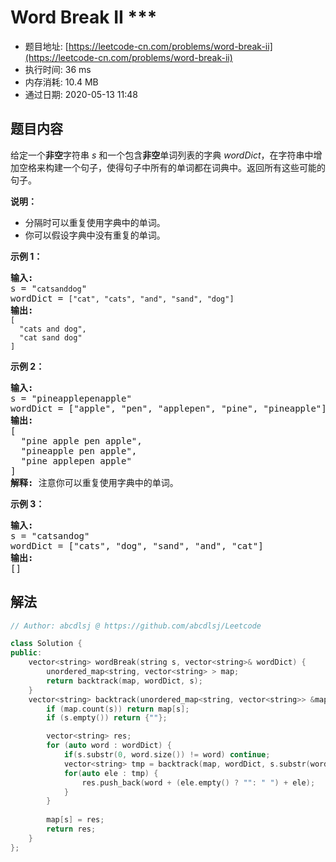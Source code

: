 # Word Break II ***
- 题目地址: [https://leetcode-cn.com/problems/word-break-ii](https://leetcode-cn.com/problems/word-break-ii)
- 执行时间: 36 ms
- 内存消耗: 10.4 MB
- 通过日期: 2020-05-13 11:48

## 题目内容
<p>给定一个<strong>非空</strong>字符串 <em>s</em> 和一个包含<strong>非空</strong>单词列表的字典 <em>wordDict</em>，在字符串中增加空格来构建一个句子，使得句子中所有的单词都在词典中。返回所有这些可能的句子。</p>

<p><strong>说明：</strong></p>

<ul>
	<li>分隔时可以重复使用字典中的单词。</li>
	<li>你可以假设字典中没有重复的单词。</li>
</ul>

<p><strong>示例 1：</strong></p>

<pre><strong>输入:
</strong>s = "<code>catsanddog</code>"
wordDict = <code>["cat", "cats", "and", "sand", "dog"]</code>
<strong>输出:
</strong><code>[
  "cats and dog",
  "cat sand dog"
]</code>
</pre>

<p><strong>示例 2：</strong></p>

<pre><strong>输入:
</strong>s = "pineapplepenapple"
wordDict = ["apple", "pen", "applepen", "pine", "pineapple"]
<strong>输出:
</strong>[
  "pine apple pen apple",
  "pineapple pen apple",
  "pine applepen apple"
]
<strong>解释:</strong> 注意你可以重复使用字典中的单词。
</pre>

<p><strong>示例 3：</strong></p>

<pre><strong>输入:
</strong>s = "catsandog"
wordDict = ["cats", "dog", "sand", "and", "cat"]
<strong>输出:
</strong>[]
</pre>


## 解法
```cpp
// Author: abcdlsj @ https://github.com/abcdlsj/Leetcode

class Solution {
public:
    vector<string> wordBreak(string s, vector<string>& wordDict) {
        unordered_map<string, vector<string> > map;
        return backtrack(map, wordDict, s);
    }
    vector<string> backtrack(unordered_map<string, vector<string>> &map, vector<string> &wordDict, string s) {
        if (map.count(s)) return map[s];
        if (s.empty()) return {""};

        vector<string> res;
        for (auto word : wordDict) {
            if(s.substr(0, word.size()) != word) continue;
            vector<string> tmp = backtrack(map, wordDict, s.substr(word.size()));
            for(auto ele : tmp) {
                res.push_back(word + (ele.empty() ? "": " ") + ele);
            }
        }
        
        map[s] = res;
        return res;
    }
};

```